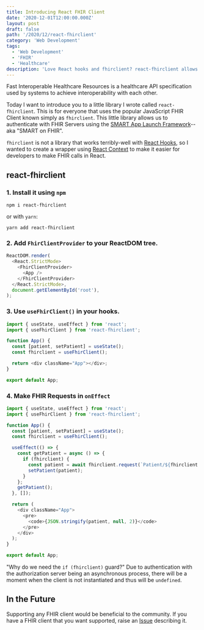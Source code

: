 ```yaml
---
title: Introducing React FHIR Client
date: '2020-12-01T12:00:00.000Z'
layout: post
draft: false
path: '/2020/12/react-fhirclient'
category: 'Web Development'
tags:
  - 'Web Development'
  - 'FHIR'
  - 'Healthcare'
description: 'Love React hooks and fhirclient? react-fhirclient allows you to use them together easily.'
---
```


Fast Interoperable Healthcare Resources is a healthcare API specification used
by systems to achieve interoperability with each other.

Today I want to introduce you to a little library I wrote called
`react-fhirclient`. This is for everyone that uses the popular JavaScript FHIR
Client known simply as `fhirclient`. This little library allows us to
authenticate with FHIR Servers using the [SMART App Launch Framework](http://www.hl7.org/fhir/smart-app-launch/)--
aka "SMART on FHIR".

`fhirclient` is not a library that works terribly-well with [React Hooks](https://reactjs.org/docs/hooks-intro.html), so I wanted to create a
wrapper using [React Context](https://reactjs.org/docs/context.html) to make it easier for developers to make FHIR calls in React.

## react-fhirclient

### 1. Install it using `npm`

```
npm i react-fhirclient
```

or with `yarn`:

```
yarn add react-fhirclient
```

### 2. Add `FhirClientProvider` to your ReactDOM tree.

```js
ReactDOM.render(
  <React.StrictMode>
    <FhirClientProvider>
      <App />
    </FhirClientProvider>
  </React.StrictMode>,
  document.getElementById('root'),
);
```

### 3. Use `useFhirClient()` in your hooks.

```js
import { useState, useEffect } from 'react';
import { useFhirClient } from 'react-fhirclient';

function App() {
  const [patient, setPatient] = useState();
  const fhirclient = useFhirClient();

  return <div className="App"></div>;
}

export default App;
```

### 4. Make FHIR Requests in `onEffect`

```js
import { useState, useEffect } from 'react';
import { useFhirClient } from 'react-fhirclient';

function App() {
  const [patient, setPatient] = useState();
  const fhirclient = useFhirClient();

  useEffect(() => {
    const getPatient = async () => {
      if (fhirclient) {
        const patient = await fhirclient.request(`Patient/${fhirclient.patient.id}`);
        setPatient(patient);
      }
    };
    getPatient();
  }, []);

  return (
    <div className="App">
      <pre>
        <code>{JSON.stringify(patient, null, 2)}</code>
      </pre>
    </div>
  );
}

export default App;
```

"Why do we need the `if (fhirclient)` guard?" Due to authentication with the authorization server being an asynchronous process, there will be a moment when the client is not instantiated and thus will be `undefined`.

## In the Future

Supporting any FHIR client would be beneficial to the community. If you have a FHIR client that you want supported, raise an [Issue](https://github.com/zeevosec/react-fhirclient/issues) describing it.
